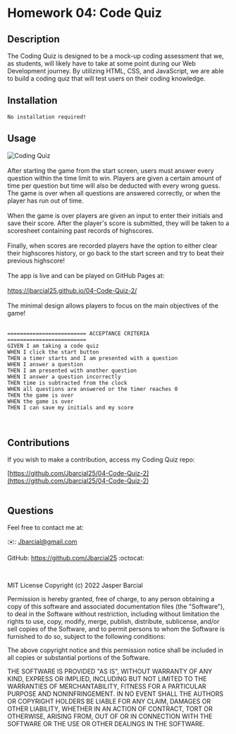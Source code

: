 # Homework 04: Code Quiz
##  Description
The Coding Quiz is designed to be a mock-up coding assessment that we, as students, will likely have to take at some point during our Web Development journey. By utilizing HTML, CSS, and JavaScript, we are able to build a coding quiz that will test users on their coding knowledge.

## Installation 
    No installation required!

##  Usage 
![Coding Quiz](./demo/Untitled_%20Jun%2022%2C%202022%203_44%20PM.gif)
<br>
<br>
 After starting the game from the start screen, users must answer every question within the time limit to win. Players are given a certain amount of time per question but time will also be deducted with every wrong guess. The game is over when all questions are answered correctly, or when the player has run out of time.<br><br> When the game is over players are given an input to enter their initials and save their score. After the player's score is submitted, they will be taken to a scoresheet containing past records of highscores.<br><br>Finally, when scores are recorded players have the option to either clear their highscores history, or go back to the start screen and try to beat their previous highscore!
<br>
<br>
The app is live and can be played on GitHub Pages at: 
<br>
<br>
                https://jbarcial25.github.io/04-Code-Quiz-2/ 
<br>
<br>
The minimal design allows players to focus on the main objectives of the game!
<br>
<br>

    ========================= ACCEPTANCE CRITERIA =========================
    GIVEN I am taking a code quiz
    WHEN I click the start button 
    THEN a timer starts and I am presented with a question 
    WHEN I answer a question 
    THEN I am presented with another question 
    WHEN I answer a question incorrectly 
    THEN time is subtracted from the clock 
    WHEN all questions are answered or the timer reaches 0 
    THEN the game is over     
    WHEN the game is over 
    THEN I can save my initials and my score 
<br>

## Contributions 

If you wish to make a contribution, access my Coding Quiz repo: 
<br>

[https://github.com/Jbarcial25/04-Code-Quiz-2](https://github.com/Jbarcial25/04-Code-Quiz-2)
<br><br>
## Questions 
Feel free to contact me at:

✉️: Jbarcial@gmail.com

GitHub: https://github.com/Jbarcial25 :octocat:

<br>

MIT License
Copyright (c) 2022 Jasper Barcial

Permission is hereby granted, free of charge, to any person obtaining a copy of this software and associated documentation files (the "Software"), to deal in the Software without restriction, including without limitation the rights to use, copy, modify, merge, publish, distribute, sublicense, and/or sell copies of the Software, and to permit persons to whom the Software is furnished to do so, subject to the following conditions:

The above copyright notice and this permission notice shall be included in all copies or substantial portions of the Software.

THE SOFTWARE IS PROVIDED "AS IS", WITHOUT WARRANTY OF ANY KIND, EXPRESS OR IMPLIED, INCLUDING BUT NOT LIMITED TO THE WARRANTIES OF MERCHANTABILITY, FITNESS FOR A PARTICULAR PURPOSE AND NONINFRINGEMENT. IN NO EVENT SHALL THE AUTHORS OR COPYRIGHT HOLDERS BE LIABLE FOR ANY CLAIM, DAMAGES OR OTHER LIABILITY, WHETHER IN AN ACTION OF CONTRACT, TORT OR OTHERWISE, ARISING FROM, OUT OF OR IN CONNECTION WITH THE SOFTWARE OR THE USE OR OTHER DEALINGS IN THE SOFTWARE.

